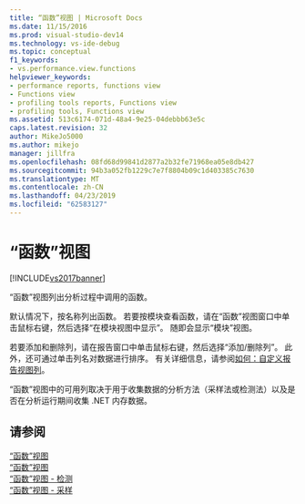 ```yaml
---
title: “函数”视图 | Microsoft Docs
ms.date: 11/15/2016
ms.prod: visual-studio-dev14
ms.technology: vs-ide-debug
ms.topic: conceptual
f1_keywords:
- vs.performance.view.functions
helpviewer_keywords:
- performance reports, functions view
- Functions view
- profiling tools reports, Functions view
- profiling tools, Functions view
ms.assetid: 513c6174-071d-48a4-9e25-04debbb63e5c
caps.latest.revision: 32
author: MikeJo5000
ms.author: mikejo
manager: jillfra
ms.openlocfilehash: 08fd68d99841d2877a2b32fe71968ea05e8db427
ms.sourcegitcommit: 94b3a052fb1229c7e7f8804b09c1d403385c7630
ms.translationtype: MT
ms.contentlocale: zh-CN
ms.lasthandoff: 04/23/2019
ms.locfileid: "62583127"
---
```

# <a name="functions-view"></a>“函数”视图
[!INCLUDE[vs2017banner](../includes/vs2017banner.md)]

“函数”视图列出分析过程中调用的函数。  
  
 默认情况下，按名称列出函数。 若要按模块查看函数，请在“函数”视图窗口中单击鼠标右键，然后选择“在模块视图中显示”。 随即会显示“模块”视图。  
  
 若要添加和删除列，请在报告窗口中单击鼠标右键，然后选择“添加/删除列”。 此外，还可通过单击列名对数据进行排序。 有关详细信息，请参阅[如何：自定义报告视图列](../profiling/how-to-customize-report-view-columns.md)。  
  
 “函数”视图中的可用列取决于用于收集数据的分析方法（采样法或检测法）以及是否在分析运行期间收集 .NET 内存数据。  
  
## <a name="see-also"></a>请参阅  
 [“函数”视图](../profiling/functions-view-sampling-data.md)   
 [“函数”视图](../profiling/functions-view-instrumentation-data.md)   
 [“函数”视图 - 检测](../profiling/functions-view-dotnet-memory-instrumentation-data.md)   
 [“函数”视图 - 采样](../profiling/functions-view-dotnet-memory-sampling-data.md)
